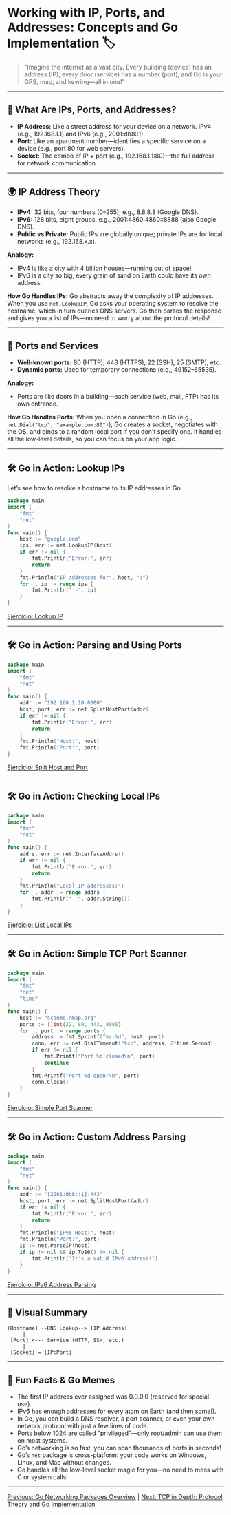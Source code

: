 # Working with IP, Ports, and Addresses: Concepts and Go Implementation 🏷️

> "Imagine the internet as a vast city. Every building (device) has an address (IP), every door (service) has a number (port), and Go is your GPS, map, and keyring—all in one!"

---

## 🧭 What Are IPs, Ports, and Addresses?

- **IP Address:** Like a street address for your device on a network. IPv4 (e.g., 192.168.1.1) and IPv6 (e.g., 2001:db8::1).
- **Port:** Like an apartment number—identifies a specific service on a device (e.g., port 80 for web servers).
- **Socket:** The combo of IP + port (e.g., 192.168.1.1:80)—the full address for network communication.

---

## 🌍 IP Address Theory

- **IPv4:** 32 bits, four numbers (0–255), e.g., 8.8.8.8 (Google DNS).
- **IPv6:** 128 bits, eight groups, e.g., 2001:4860:4860::8888 (also Google DNS).
- **Public vs Private:** Public IPs are globally unique; private IPs are for local networks (e.g., 192.168.x.x).

**Analogy:**
- IPv4 is like a city with 4 billion houses—running out of space!
- IPv6 is a city so big, every grain of sand on Earth could have its own address.

**How Go Handles IPs:**
Go abstracts away the complexity of IP addresses. When you use `net.LookupIP`, Go asks your operating system to resolve the hostname, which in turn queries DNS servers. Go then parses the response and gives you a list of IPs—no need to worry about the protocol details!

---

## 🚪 Ports and Services

- **Well-known ports:** 80 (HTTP), 443 (HTTPS), 22 (SSH), 25 (SMTP), etc.
- **Dynamic ports:** Used for temporary connections (e.g., 49152–65535).

**Analogy:**
- Ports are like doors in a building—each service (web, mail, FTP) has its own entrance.

**How Go Handles Ports:**
When you open a connection in Go (e.g., `net.Dial("tcp", "example.com:80")`), Go creates a socket, negotiates with the OS, and binds to a random local port if you don't specify one. It handles all the low-level details, so you can focus on your app logic.

---

## 🛠️ Go in Action: Lookup IPs

Let’s see how to resolve a hostname to its IP addresses in Go:

```go
package main
import (
    "fmt"
    "net"
)
func main() {
    host := "google.com"
    ips, err := net.LookupIP(host)
    if err != nil {
        fmt.Println("Error:", err)
        return
    }
    fmt.Println("IP addresses for", host, ":")
    for _, ip := range ips {
        fmt.Println(" -", ip)
    }
}
```

[Ejercicio: Lookup IP](../../exercises/part2/04-lookup-ip/main.go)

---

## 🛠️ Go in Action: Parsing and Using Ports

```go
package main
import (
    "fmt"
    "net"
)
func main() {
    addr := "192.168.1.10:8080"
    host, port, err := net.SplitHostPort(addr)
    if err != nil {
        fmt.Println("Error:", err)
        return
    }
    fmt.Println("Host:", host)
    fmt.Println("Port:", port)
}
```

[Ejercicio: Split Host and Port](../../exercises/part2/04-split-host-port/main.go)

---

## 🛠️ Go in Action: Checking Local IPs

```go
package main
import (
    "fmt"
    "net"
)
func main() {
    addrs, err := net.InterfaceAddrs()
    if err != nil {
        fmt.Println("Error:", err)
        return
    }
    fmt.Println("Local IP addresses:")
    for _, addr := range addrs {
        fmt.Println(" -", addr.String())
    }
}
```

[Ejercicio: List Local IPs](../../exercises/part2/04-list-local-ips/main.go)

---

## 🛠️ Go in Action: Simple TCP Port Scanner

```go
package main
import (
    "fmt"
    "net"
    "time"
)
func main() {
    host := "scanme.nmap.org"
    ports := []int{22, 80, 443, 8080}
    for _, port := range ports {
        address := fmt.Sprintf("%s:%d", host, port)
        conn, err := net.DialTimeout("tcp", address, 2*time.Second)
        if err != nil {
            fmt.Printf("Port %d closed\n", port)
            continue
        }
        fmt.Printf("Port %d open!\n", port)
        conn.Close()
    }
}
```

[Ejercicio: Simple Port Scanner](../../exercises/part2/04-port-scanner/main.go)

---

## 🛠️ Go in Action: Custom Address Parsing

```go
package main
import (
    "fmt"
    "net"
)
func main() {
    addr := "[2001:db8::1]:443"
    host, port, err := net.SplitHostPort(addr)
    if err != nil {
        fmt.Println("Error:", err)
        return
    }
    fmt.Println("IPv6 Host:", host)
    fmt.Println("Port:", port)
    ip := net.ParseIP(host)
    if ip != nil && ip.To16() != nil {
        fmt.Println("It's a valid IPv6 address!")
    }
}
```

[Ejercicio: IPv6 Address Parsing](../../exercises/part2/04-ipv6-parse/main.go)

---

## 🎨 Visual Summary

```
[Hostname] --DNS Lookup--> [IP Address]
     |
 [Port] <--- Service (HTTP, SSH, etc.)
     |
 [Socket] = [IP:Port]
```

---

## 🤩 Fun Facts & Go Memes
- The first IP address ever assigned was 0.0.0.0 (reserved for special use).
- IPv6 has enough addresses for every atom on Earth (and then some!).
- In Go, you can build a DNS resolver, a port scanner, or even your own network protocol with just a few lines of code.
- Ports below 1024 are called "privileged"—only root/admin can use them on most systems.
- Go’s networking is so fast, you can scan thousands of ports in seconds!
- Go’s `net` package is cross-platform: your code works on Windows, Linux, and Mac without changes.
- Go handles all the low-level socket magic for you—no need to mess with C or system calls!

---

[Previous: Go Networking Packages Overview](03-go-networking-packages-overview.md) | [Next: TCP in Depth: Protocol Theory and Go Implementation](05-tcp-in-depth-protocol-theory-and-go-implementation.md)
